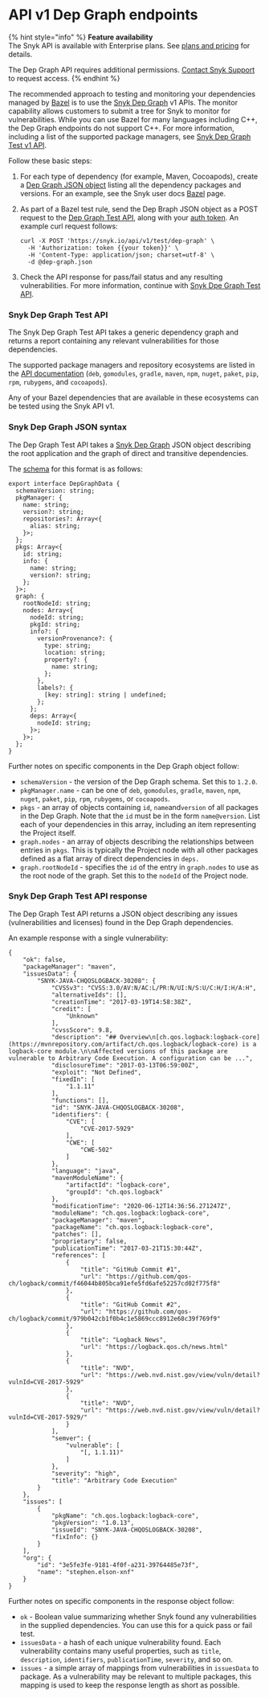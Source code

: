 # API v1 Dep Graph endpoints

{% hint style="info" %}
**Feature availability**\
The Snyk API is available with Enterprise plans. See [plans and pricing](https://snyk.io/plans/) for details.

The Dep Graph API requires additional permissions. [Contact Snyk Support](https://support.snyk.io/hc/en-us/requests/new) to request access.
{% endhint %}

The recommended approach to testing and monitoring your dependencies managed by [Bazel](../../supported-languages-package-managers-and-frameworks/bazel.md) is to use the [Snyk Dep Graph](https://snyk.docs.apiary.io/#reference/test/dep-graph) v1 APIs. The monitor capability allows customers to submit a tree for Snyk to monitor for vulnerabilities. While you can use Bazel for many languages including C++, the Dep Graph endpoints do not support C++. For more information, including a list of the supported package managers, see [Snyk Dep Graph Test v1 API](https://github.com/snyk/dep-graph).

Follow these basic steps:

1. For each type of dependency (for example, Maven, Cocoapods), create a [Dep Graph JSON object](https://github.com/snyk/dep-graph) listing all the dependency packages and versions. For an example, see the Snyk user docs [Bazel](../../supported-languages-package-managers-and-frameworks/bazel.md) page.
2.  As part of a Bazel test rule, send the Dep Braph JSON object as a POST request to the [Dep Graph Test API](https://snyk.docs.apiary.io/#reference/test/dep-graph), along with your [auth token](../rest-api/authentication-for-api/). An example curl request follows:

    ```
    curl -X POST 'https://snyk.io/api/v1/test/dep-graph' \
      -H 'Authorization: token {{your token}}' \
      -H 'Content-Type: application/json; charset=utf-8' \
      -d @dep-graph.json
    ```
3. Check the API response for pass/fail status and any resulting vulnerabilities. For more information, continue with [Snyk Dpe Graph Test API](api-v1-dep-graph-endpoints.md#snyk-dep-graph-test-api).

### Snyk Dep Graph Test API

The Snyk Dep Graph Test API takes a generic dependency graph and returns a report containing any relevant vulnerabilities for those dependencies.

The supported package managers and repository ecosystems are listed in the [API documentation](https://snyk.docs.apiary.io/#reference/test/dep-graph) (`deb`, `gomodules`, `gradle`, `maven`, `npm`, `nuget`, `paket`, `pip`, `rpm`, `rubygems`, and `cocoapods`).

Any of your Bazel dependencies that are available in these ecosystems can be tested using the Snyk API v1.

### Snyk Dep Graph JSON syntax

The Dep Graph Test API takes a [Snyk Dep Graph](https://github.com/snyk/dep-graph) JSON object describing the root application and the graph of direct and transitive dependencies.

The [schema](https://github.com/snyk/dep-graph#depgraphdata) for this format is as follows:

```
export interface DepGraphData {
  schemaVersion: string;
  pkgManager: {
    name: string;
    version?: string;
    repositories?: Array<{
      alias: string;
    }>;
  };
  pkgs: Array<{
    id: string;
    info: {
      name: string;
      version?: string;
    };
  }>;
  graph: {
    rootNodeId: string;
    nodes: Array<{
      nodeId: string;
      pkgId: string;
      info?: {
        versionProvenance?: {
          type: string;
          location: string;
          property?: {
            name: string;
          };
        },
        labels?: {
          [key: string]: string | undefined;
        };
      };
      deps: Array<{
        nodeId: string;
      }>;
    }>;
  };
}
```

Further notes on specific components in the Dep Graph object follow:

* `schemaVersion` - the version of the Dep Graph schema. Set this to `1.2.0`.
* `pkgManager.name` - can be one of `deb`, `gomodules`, `gradle`, `maven`, `npm`, `nuget`, `paket`, `pip`, `rpm`, `rubygems`, or `cocoapods`.
* `pkgs` - an array of objects containing `id`, `name`and`version` of all packages in the Dep Graph. Note that the `id` must be in the form `name@version`. List each of your dependencies in this array, including an item representing the Project itself.
* `graph.nodes` - an array of objects describing the relationships between entries in `pkgs`. This is typically the Project node with all other packages defined as a flat array of direct dependencies in `deps.`
* `graph.rootNodeId` - specifies the `id` of the entry in `graph.nodes` to use as the root node of the graph. Set this to the `nodeId` of the Project node.

### Snyk Dep Graph Test API response

The Dep Graph Test API returns a JSON object describing any issues (vulnerabilities and licenses) found in the Dep Graph dependencies.

An example response with a single vulnerability:

```
{
    "ok": false,
    "packageManager": "maven",
    "issuesData": {
        "SNYK-JAVA-CHQOSLOGBACK-30208": {
            "CVSSv3": "CVSS:3.0/AV:N/AC:L/PR:N/UI:N/S:U/C:H/I:H/A:H",
            "alternativeIds": [],
            "creationTime": "2017-03-19T14:58:38Z",
            "credit": [
                "Unknown"
            ],
            "cvssScore": 9.8,
            "description": "## Overview\n[ch.qos.logback:logback-core](https://mvnrepository.com/artifact/ch.qos.logback/logback-core) is a logback-core module.\n\nAffected versions of this package are vulnerable to Arbitrary Code Execution. A configuration can be ...",
            "disclosureTime": "2017-03-13T06:59:00Z",
            "exploit": "Not Defined",
            "fixedIn": [
                "1.1.11"
            ],
            "functions": [],
            "id": "SNYK-JAVA-CHQOSLOGBACK-30208",
            "identifiers": {
                "CVE": [
                    "CVE-2017-5929"
                ],
                "CWE": [
                    "CWE-502"
                ]
            },
            "language": "java",
            "mavenModuleName": {
                "artifactId": "logback-core",
                "groupId": "ch.qos.logback"
            },
            "modificationTime": "2020-06-12T14:36:56.271247Z",
            "moduleName": "ch.qos.logback:logback-core",
            "packageManager": "maven",
            "packageName": "ch.qos.logback:logback-core",
            "patches": [],
            "proprietary": false,
            "publicationTime": "2017-03-21T15:30:44Z",
            "references": [
                {
                    "title": "GitHub Commit #1",
                    "url": "https://github.com/qos-ch/logback/commit/f46044b805bca91efe5fd6afe52257cd02f775f8"
                },
                {
                    "title": "GitHub Commit #2",
                    "url": "https://github.com/qos-ch/logback/commit/979b042cb1f0b4c1e5869ccc8912e68c39f769f9"
                },
                {
                    "title": "Logback News",
                    "url": "https://logback.qos.ch/news.html"
                },
                {
                    "title": "NVD",
                    "url": "https://web.nvd.nist.gov/view/vuln/detail?vulnId=CVE-2017-5929"
                },
                {
                    "title": "NVD",
                    "url": "https://web.nvd.nist.gov/view/vuln/detail?vulnId=CVE-2017-5929/"
                }
            ],
            "semver": {
                "vulnerable": [
                    "[, 1.1.11)"
                ]
            },
            "severity": "high",
            "title": "Arbitrary Code Execution"
        }
    },
    "issues": [
        {
            "pkgName": "ch.qos.logback:logback-core",
            "pkgVersion": "1.0.13",
            "issueId": "SNYK-JAVA-CHQOSLOGBACK-30208",
            "fixInfo": {}
        }
    ],
    "org": {
        "id": "3e5fe3fe-9181-4f0f-a231-39764485e73f",
        "name": "stephen.elson-xnf"
    }
}
```

Further notes on specific components in the response object follow:

* `ok` - Boolean value summarizing whether Snyk found any vulnerabilities in the supplied dependencies. You can use this for a quick pass or fail test.
* `issuesData` - a hash of each unique vulnerability found. Each vulnerability contains many useful properties, such as `title`, `description`, `identifiers`, `publicationTime`, `severity`, and so on.
* `issues` - a simple array of mappings from vulnerabilities in `issuesData` to package. As a vulnerability may be relevant to multiple packages, this mapping is used to keep the response length as short as possible.
